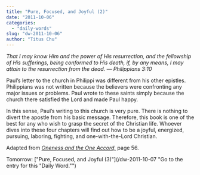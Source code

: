 ```yaml
---
title: "Pure, Focused, and Joyful (2)"
date: "2011-10-06"
categories: 
  - "daily-words"
slug: "dw-2011-10-06"
author: "Titus Chu"
---
```


_That I may know Him and the power of His resurrection, and the fellowship of His sufferings, being conformed to His death, if, by any means, I may attain to the resurrection from the dead. — Philippians 3:10_

Paul’s letter to the church in Philippi was different from his other epistles. Philippians was not written because the believers were confronting any major issues or problems. Paul wrote to these saints simply because the church there satisfied the Lord and made Paul happy.

In this sense, Paul’s writing to this church is very pure. There is nothing to divert the apostle from his basic message. Therefore, this book is one of the best for any who wish to grasp the secret of the Christian life. Whoever dives into these four chapters will find out how to be a joyful, energized, pursuing, laboring, fighting, and one-with-the-Lord Christian.

Adapted from _[Oneness and the One Accord,](/book-oneness "Go to the listing for this book.")_ page 56.

Tomorrow: ["Pure, Focused, and Joyful (3)"](/dw-2011-10-07 "Go to the entry for this "Daily Word."")
